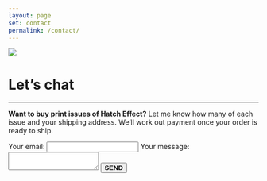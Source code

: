 ```yaml
---
layout: page
set: contact
permalink: /contact/
---
```


  <div class="row g-0 row-cols-1 row-cols-lg-3">
    <div class="col-lg-4 bd-home-thumbs">
        <p class="p-lg-4 pt-0 m-lg-4 mt-0 text-center">
        <img src="../images/v3/my_operator.jpg" class="img-fluid img-sidebar">
        </p>
    </div>
    <div class="col-lg-7">
    <div class="chat">
    <h1>Let&rsquo;s chat</h1>
    <hr class="order-hr">
    <p class="mt-1"><strong>Want to buy print issues of Hatch Effect?</strong> Let me know how many of each issue and your shipping address. We&rsquo;ll work out payment once your order is ready to ship.</p>
    <form action="https://formspree.io/f/mzbodday" method="POST">
      <label>
        Your email:
        <input type="email" name="_replyto"  class="mt-2 mb-4 p-2" required>
      </label>
      <label>
        Your message:
        <textarea name="message" class="mt-2 p-2" required></textarea>
      </label>
      <!-- your other form fields go here -->
      <button type="submit" class="mt-4"><strong>SEND</strong></button>
    </form>
    </div>
  </div>
</div>
